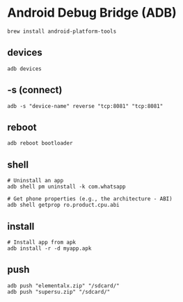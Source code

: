 # Android Debug Bridge (ADB)

```shell
brew install android-platform-tools
```

## devices

```shell
adb devices
```

## -s (connect)

```shell
adb -s "device-name" reverse "tcp:8081" "tcp:8081"
```

## reboot

```shell
adb reboot bootloader
```

## shell

```shell
# Uninstall an app
adb shell pm uninstall -k com.whatsapp

# Get phone properties (e.g., the architecture - ABI)
adb shell getprop ro.product.cpu.abi
```

## install

```shell
# Install app from apk
adb install -r -d myapp.apk
```

## push

```shell
adb push "elementalx.zip" "/sdcard/"
adb push "supersu.zip" "/sdcard/"
```
